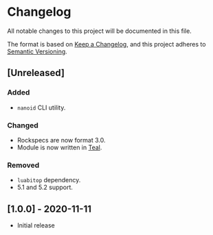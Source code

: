 # Changelog

All notable changes to this project will be documented in this file.

The format is based on [Keep a Changelog](https://keepachangelog.com/en/1.0.0/),
and this project adheres to [Semantic Versioning](https://semver.org/spec/v2.0.0.html).

## [Unreleased]

### Added

- `nanoid` CLI utility.

### Changed

- Rockspecs are now format 3.0.
- Module is now written in [Teal](https://github.com/teal-language/tl).

### Removed

- `luabitop` dependency.
- 5.1 and 5.2 support.

## [1.0.0] - 2020-11-11

- Initial release
